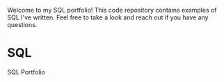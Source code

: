 Welcome to my SQL portfolio! This code repository contains examples of SQL I've written. Feel free to take a look and reach out if you have any questions.
# SQL
SQL Portfolio
